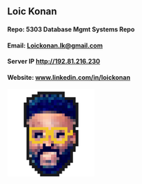 ## Loic Konan

#### Repo: 5303 Database Mgmt Systems Repo

#### Email: Loickonan.lk@gmail.com

#### Server IP <http://192.81.216.230>

#### Website: www.linkedin.com/in/loickonan

<img src="pic.png" width="200" height= "200">
